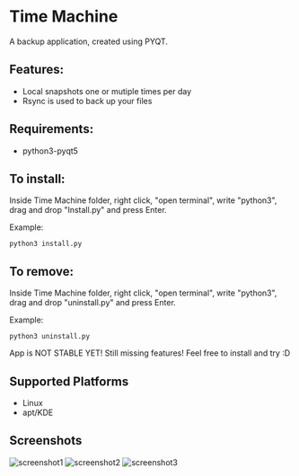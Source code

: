 # Time Machine
A backup application, created using PYQT.

## Features:
* Local snapshots one or mutiple times per day
* Rsync is used to back up your files

## Requirements:
* python3-pyqt5

## To install:
Inside Time Machine folder, right click, "open terminal", write "python3", drag and drop "Install.py" and press Enter.

Example:

    python3 install.py
## To remove:
Inside Time Machine folder, right click, "open terminal", write "python3", drag and drop "uninstall.py" and press Enter.

Example:

    python3 uninstall.py
App is NOT STABLE YET!
Still missing features!
Feel free to install and try :D

## Supported Platforms
  * Linux
  * apt/KDE

## Screenshots
![screenshot1](https://user-images.githubusercontent.com/66172718/156451989-41bd2d92-f1c3-4a77-8f5e-1a75c06a1bf1.png)
![screenshot2](https://user-images.githubusercontent.com/66172718/156451992-249045dd-f199-4526-acaa-6cb15780bd7a.png)
![screenshot3](https://user-images.githubusercontent.com/66172718/156451998-290aaebd-e1df-47d1-a4c4-e1227d3f5c8f.png)
